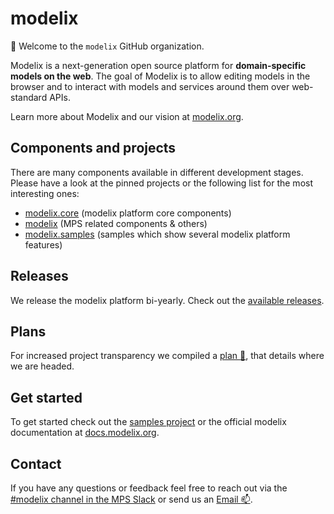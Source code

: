# modelix

:wave: Welcome to the `modelix` GitHub organization.

Modelix is a next-generation open source platform for **domain-specific models on the web**. 
The goal of Modelix is to allow editing models in the browser and to interact with models and services around them over web-standard APIs.

Learn more about Modelix and our vision at [modelix.org](https://modelix.org/).

## Components and projects

There are many components available in different development stages. 
Please have a look at the pinned projects or the following list for the most interesting ones:

* [modelix.core](https://github.com/modelix/modelix.core) (modelix platform core components)
* [modelix](https://github.com/modelix/modelix) (MPS related components & others)
* [modelix.samples](https://github.com/modelix/modelix.samples) (samples which show several modelix platform features)

## Releases

We release the modelix platform bi-yearly. Check out the [available releases](https://github.com/modelix/modelix.platform/tags/). 

## Plans

For increased project transparency we compiled a [plan :telescope:](https://docs.modelix.org/modelix/latest/main/roadmap.html), that details where we are headed.

## Get started

To get started check out the [samples project](https://github.com/modelix/modelix.samples) or the official modelix documentation at [docs.modelix.org](https://docs.modelix.org/modelix/latest/main/roadmap.html).

## Contact

If you have any questions or feedback feel free to reach out via the [#modelix channel in the MPS Slack](https://jetbrains-mps.slack.com/archives/C01ADCD6VSM) or send us an [Email :mailbox:](modelix@itemis.com).

